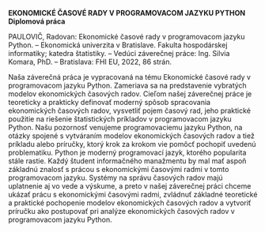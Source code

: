 **EKONOMICKÉ ČASOVÉ RADY V PROGRAMOVACOM JAZYKU PYTHON
Diplomová práca**

PAULOVIČ, Radovan: Ekonomické časové rady v programovacom jazyku Python. – Ekonomická univerzita v Bratislave. Fakulta hospodárskej informatiky; katedra štatistiky. – Vedúci záverečnej práce: Ing. Silvia Komara, PhD. – Bratislava: FHI EU, 2022, 86 strán. 

Naša záverečná práca je vypracovaná na tému Ekonomické časové rady v programovacom jazyku Python. Zameriava sa na predstavenie vybratých modelov ekonomických časových radov. Cieľom našej záverečnej práce je teoreticky a prakticky definovať moderný spôsob spracovania ekonomických časových radov, vysvetliť pojem časový rad, jeho praktické použitie na riešenie štatistických príkladov v programovacom jazyku Python. Našu pozornosť venujeme programovaciemu jazyku Python, na otázky spojené s vytváraním modelov ekonomických časových radov a tiež príkladu alebo príručky, ktorý krok za krokom vie pomôcť pochopiť uvedenú problematiku. Python je moderný programovací jazyk, ktorého popularita stále rastie. Každý študent informačného manažmentu by mal mať aspoň základnú znalosť s prácou s ekonomickými časovými radmi v tomto programovacom jazyku. Systémy na správu časových radov majú uplatnenie aj vo vede a výskume, a preto v našej záverečnej práci chceme ukázať prácu s ekonomickými časovými radmi, zvládnuť základné teoretické a praktické pochopenie modelov ekonomických časových radov a vytvoriť príručku ako postupovať pri analýze ekonomických časových radov v programovacom jazyku Python.
